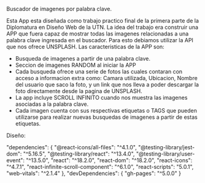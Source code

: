 Buscador de imagenes por palabra clave.

Esta App esta diseñada como trabajo practico final de la primera parte de la Diplomatura en Diseño Web de la UTN. La idea del trabajo era construir una APP que fuera capaz de mostrar todas las imagenes relacionadas a una palabra clave ingresada en el buscador. Para esto debiamos utilizar la API que nos ofrece UNSPLASH.
Las caracteristicas de la APP son:
- Busqueda de imagenes a partir de una palabra clave.
- Seccion de imagenes RANDOM al iniciar la APP
- Cada busqueda ofrece una serie de fotos las cuales contaran con acceso a informacion extra como: Camara utilizada, Ubicacion, Nombre del usuario que saco la foto, y un link que nos lleva a poder descargar la foto directamente desde la pagina de UNSPLASH.
- La app incluye SCROLL INFINITO cuando nos muestra las imagenes asociadas a la palabra clave.
- Cada imagen cuenta con sus respectivas etiquetas o TAGS que pueden utilizarse para realizar nuevas busquedas de imagenes a partir de estas etiquetas.

Diseño:

 "dependencies": {
        "@react-icons/all-files": "^4.1.0",
        "@testing-library/jest-dom": "^5.16.5",
        "@testing-library/react": "^13.4.0",
        "@testing-library/user-event": "^13.5.0",
        "react": "^18.2.0",
        "react-dom": "^18.2.0",
        "react-icons": "^4.7.1",
        "react-infinite-scroll-component": "^6.1.0",
        "react-scripts": "5.0.1",
        "web-vitals": "^2.1.4"
      },
      "devDependencies": {
        "gh-pages": "^5.0.0"
      }
      
      
